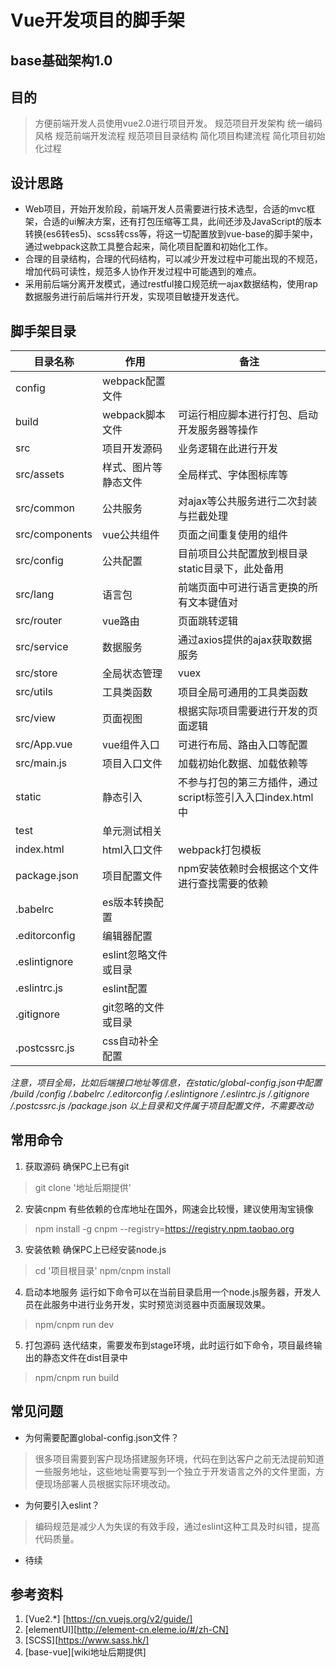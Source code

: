 Vue开发项目的脚手架
====
base基础架构1.0
----

## 目的
> 方便前端开发人员使用vue2.0进行项目开发。
> 规范项目开发架构
> 统一编码风格
> 规范前端开发流程
> 规范项目目录结构
> 简化项目构建流程
> 简化项目初始化过程

## 设计思路
* Web项目，开始开发阶段，前端开发人员需要进行技术选型，合适的mvc框架，合适的ui解决方案，还有打包压缩等工具，此间还涉及JavaScript的版本转换(es6转es5)、scss转css等，将这一切配置放到vue-base的脚手架中，通过webpack这款工具整合起来，简化项目配置和初始化工作。
* 合理的目录结构，合理的代码结构，可以减少开发过程中可能出现的不规范，增加代码可读性，规范多人协作开发过程中可能遇到的难点。
* 采用前后端分离开发模式，通过restful接口规范统一ajax数据结构，使用rap数据服务进行前后端并行开发，实现项目敏捷开发迭代。

## 脚手架目录
| 目录名称 | 作用|备注|
| ---- | ---- | -----|
|config|webpack配置文件||
|build|webpack脚本文件|可运行相应脚本进行打包、启动开发服务器等操作|
|src| 项目开发源码|业务逻辑在此进行开发|
|src/assets|样式、图片等静态文件|全局样式、字体图标库等|
|src/common|公共服务| 对ajax等公共服务进行二次封装与拦截处理|
|src/components|vue公共组件|页面之间重复使用的组件|
|src/config|公共配置|目前项目公共配置放到根目录static目录下，此处备用|
|src/lang|语言包|前端页面中可进行语言更换的所有文本键值对|
|src/router|vue路由|页面跳转逻辑|
|src/service|数据服务|通过axios提供的ajax获取数据服务|
|src/store|全局状态管理|vuex|
|src/utils|工具类函数|项目全局可通用的工具类函数|
|src/view|页面视图|根据实际项目需要进行开发的页面逻辑|
|src/App.vue|vue组件入口|可进行布局、路由入口等配置|
|src/main.js|项目入口文件|加载初始化数据、加载依赖等|
|static|静态引入|不参与打包的第三方插件，通过script标签引入入口index.html中|
|test|单元测试相关||
|index.html|html入口文件|webpack打包模板|
|package.json|项目配置文件|npm安装依赖时会根据这个文件进行查找需要的依赖|
|.babelrc|es版本转换配置||
|.editorconfig|编辑器配置||
|.eslintignore|eslint忽略文件或目录||
|.eslintrc.js|eslint配置||
|.gitignore|git忽略的文件或目录||
|.postcssrc.js|css自动补全配置||

*注意，项目全局，比如后端接口地址等信息，在static/global-config.json中配置*
*/build /config /.babelrc /.editorconfig /.eslintignore /.eslintrc.js /.gitignore /.postcssrc.js /package.json
以上目录和文件属于项目配置文件，不需要改动*

## 常用命令
1. 获取源码
确保PC上已有git
> git clone '地址后期提供'

2. 安装cnpm
有些依赖的仓库地址在国外，网速会比较慢，建议使用淘宝镜像
> npm install -g cnpm --registry=https://registry.npm.taobao.org

3. 安装依赖
确保PC上已经安装node.js
> cd '项目根目录'
> npm/cnpm install

4. 启动本地服务
运行如下命令可以在当前目录启用一个node.js服务器，开发人员在此服务中进行业务开发，实时预览浏览器中页面展现效果。
> npm/cnpm run dev

5. 打包源码
迭代结束，需要发布到stage环境，此时运行如下命令，项目最终输出的静态文件在dist目录中
> npm/cnpm run build

## 常见问题
* 为何需要配置global-config.json文件？
> 很多项目需要到客户现场搭建服务环境，代码在到达客户之前无法提前知道一些服务地址，这些地址需要写到一个独立于开发语言之外的文件里面，方便现场部署人员根据实际环境改动。
* 为何要引入eslint？
> 编码规范是减少人为失误的有效手段，通过eslint这种工具及时纠错，提高代码质量。
* 待续

## 参考资料
1. [Vue2.*] [https://cn.vuejs.org/v2/guide/]
2. [elementUI][http://element-cn.eleme.io/#/zh-CN]
3. [SCSS][https://www.sass.hk/]
4. [base-vue][wiki地址后期提供]
